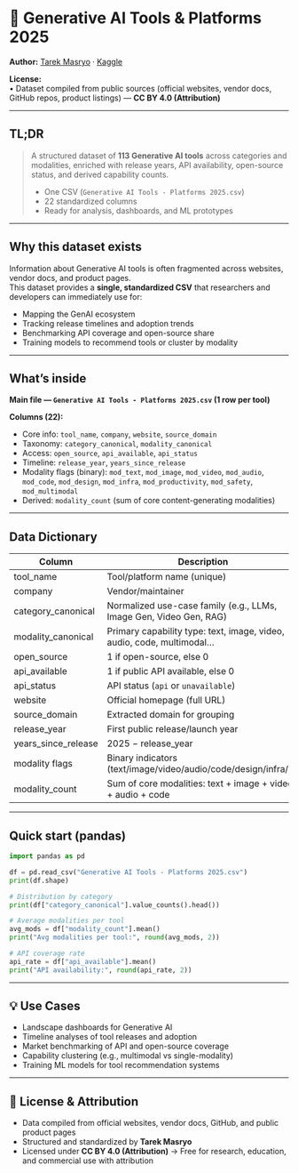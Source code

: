 # 🧠 Generative AI Tools & Platforms 2025

**Author:** [Tarek Masryo](https://github.com/tarekmasryo) · [Kaggle](https://www.kaggle.com/tarekmasryo)  

**License:**  
• Dataset compiled from public sources (official websites, vendor docs, GitHub repos, product listings) — **CC BY 4.0 (Attribution)**  

---

## TL;DR

> A structured dataset of **113 Generative AI tools** across categories and modalities, enriched with release years, API availability, open-source status, and derived capability counts.  
>  
> - One CSV (`Generative AI Tools - Platforms 2025.csv`)  
> - 22 standardized columns  
> - Ready for analysis, dashboards, and ML prototypes  

---

## Why this dataset exists
Information about Generative AI tools is often fragmented across websites, vendor docs, and product pages.  
This dataset provides a **single, standardized CSV** that researchers and developers can immediately use for:  
- Mapping the GenAI ecosystem  
- Tracking release timelines and adoption trends  
- Benchmarking API coverage and open-source share  
- Training models to recommend tools or cluster by modality  

---

## What’s inside
**Main file — `Generative AI Tools - Platforms 2025.csv` (1 row per tool)**  

**Columns (22):**
- Core info: `tool_name`, `company`, `website`, `source_domain`  
- Taxonomy: `category_canonical`, `modality_canonical`  
- Access: `open_source`, `api_available`, `api_status`  
- Timeline: `release_year`, `years_since_release`  
- Modality flags (binary): `mod_text`, `mod_image`, `mod_video`, `mod_audio`, `mod_code`, `mod_design`, `mod_infra`, `mod_productivity`, `mod_safety`, `mod_multimodal`  
- Derived: `modality_count` (sum of core content-generating modalities)

---

## Data Dictionary

| Column             | Description                                                           |
|--------------------|-----------------------------------------------------------------------|
| tool_name          | Tool/platform name (unique)                                           |
| company            | Vendor/maintainer                                                     |
| category_canonical | Normalized use-case family (e.g., LLMs, Image Gen, Video Gen, RAG)    |
| modality_canonical | Primary capability type: text, image, video, audio, code, multimodal… |
| open_source        | 1 if open-source, else 0                                              |
| api_available      | 1 if public API available, else 0                                     |
| api_status         | API status (`api` or `unavailable`)                                   |
| website            | Official homepage (full URL)                                          |
| source_domain      | Extracted domain for grouping                                         |
| release_year       | First public release/launch year                                      |
| years_since_release| 2025 − release_year                                                   |
| modality flags     | Binary indicators (text/image/video/audio/code/design/infra/…)        |
| modality_count     | Sum of core modalities: text + image + video + audio + code           |

---

## Quick start (pandas)

```python
import pandas as pd

df = pd.read_csv("Generative AI Tools - Platforms 2025.csv")
print(df.shape)

# Distribution by category
print(df["category_canonical"].value_counts().head())

# Average modalities per tool
avg_mods = df["modality_count"].mean()
print("Avg modalities per tool:", round(avg_mods, 2))

# API coverage rate
api_rate = df["api_available"].mean()
print("API availability:", round(api_rate, 2))
```

---

## 💡 Use Cases
- Landscape dashboards for Generative AI  
- Timeline analyses of tool releases and adoption  
- Market benchmarking of API and open-source coverage  
- Capability clustering (e.g., multimodal vs single-modality)  
- Training ML models for tool recommendation systems  

---

## 📜 License & Attribution
- Data compiled from official websites, vendor docs, GitHub, and public product pages  
- Structured and standardized by **Tarek Masryo**  
- Licensed under **CC BY 4.0 (Attribution)** → Free for research, education, and commercial use with attribution  

